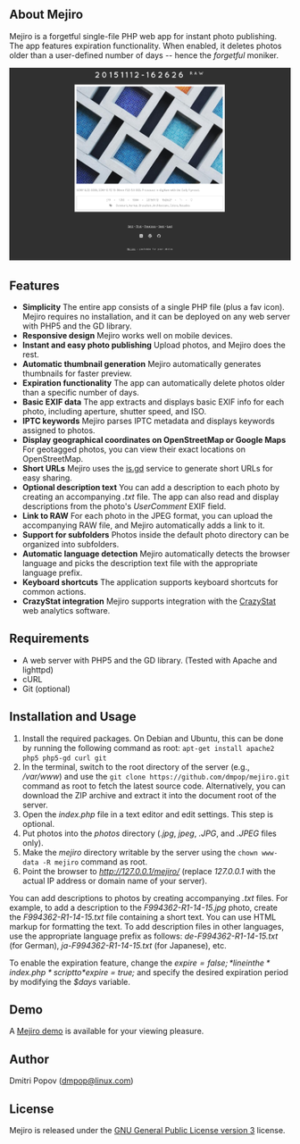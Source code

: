 ## About Mejiro

Mejiro is a forgetful single-file PHP web app for instant photo publishing. The app features expiration functionality. When enabled, it deletes photos older than a user-defined number of days -- hence the *forgetful* moniker.

<img src="mejiro.png" alt="Mejiro">

## Features

- **Simplicity** The entire app consists of a single PHP file (plus a fav icon). Mejiro requires no installation, and it can be deployed on any web server with PHP5 and the GD library.
- **Responsive design** Mejiro works well on mobile devices.
- **Instant and easy photo publishing** Upload photos, and Mejiro does the rest.
- **Automatic thumbnail generation** Mejiro automatically generates thumbnails for faster preview.
- **Expiration functionality** The app can automatically delete photos older than a specific number of days.
- **Basic EXIF data** The app extracts and displays basic EXIF info for each photo, including aperture, shutter speed, and ISO.
- **IPTC keywords** Mejiro parses IPTC metadata and displays keywords assigned to photos.
- **Display geographical coordinates on OpenStreetMap or Google Maps** For geotagged photos, you can view their exact locations on OpenStreetMap.
- **Short URLs** Mejiro uses the [is.gd](http://is.gd/) service to generate short URLs for easy sharing.
- **Optional description text** You can add a description to each photo by creating an accompanying *.txt* file. The app can also read and display descriptions from the photo's *UserComment* EXIF field.
- **Link to RAW** For each photo in the JPEG format, you can upload the accompanying RAW file, and Mejiro automatically adds a link to it.
- **Support for subfolders** Photos inside the default photo directory can be organized into subfolders.
- **Automatic language detection** Mejiro automatically detects the browser language and picks the description text file with the appropriate language prefix.
- **Keyboard shortcuts** The application supports keyboard shortcuts for common actions.
- **CrazyStat integration** Mejiro supports integration with the [CrazyStat](http://en.christosoft.de/CrazyStat) web analytics software.

## Requirements

* A web server with PHP5 and the GD library. (Tested with Apache and lighttpd)
* cURL
* Git (optional)

## Installation and Usage

1. Install the required packages. On Debian and Ubuntu, this can be done by running the following command as root: `apt-get install apache2 php5 php5-gd curl git`
2. In the terminal, switch to the root directory of the server (e.g., */var/www*) and use the `git clone https://github.com/dmpop/mejiro.git` command as root to fetch the latest source code. Alternatively, you can download the ZIP archive and extract it into the document root of the server.
3. Open the *index.php* file in a text editor and edit settings. This step is optional.
4. Put photos into the *photos* directory (*.jpg*, *jpeg*, *.JPG*, and *.JPEG* files only).
5. Make the *mejiro* directory writable by the server using the `chown www-data -R mejiro` command as root.
6. Point the browser to *http://127.0.0.1/mejiro/* (replace *127.0.0.1* with the actual IP address or domain name of your server).

You can add descriptions to photos by creating accompanying *.txt* files. For example, to add a description to the *F994362-R1-14-15.jpg* photo, create the *F994362-R1-14-15.txt* file containing a short text. You can use HTML markup for formatting the text. To add description files in other languages, use the appropriate language prefix as follows: *de-F994362-R1-14-15.txt* (for German), *ja-F994362-R1-14-15.txt* (for Japanese), etc.

To enable the expiration feature, change the *$expire = false;* line in the *index.php* script to *$expire = true;* and specify the desired expiration period by modifying the *$days* variable.

## Demo

A [Mejiro demo](http://dmpop.dhcp.io/mejiro/) is available for your viewing pleasure.

## Author

Dmitri Popov (dmpop@linux.com)

## License

Mejiro is released under the [GNU General Public License version 3](http://www.gnu.org/licenses/gpl-3.0.en.html) license.